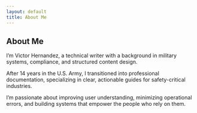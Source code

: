 ```yaml
---
layout: default
title: About Me
---
```


## About Me

I’m Victor Hernandez, a technical writer with a background in military systems, compliance, and structured content design.

After 14 years in the U.S. Army, I transitioned into professional documentation, specializing in clear, actionable guides for safety-critical industries.

I’m passionate about improving user understanding, minimizing operational errors, and building systems that empower the people who rely on them.

